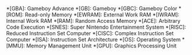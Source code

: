 *[GBA]: Gameboy Advance
*[GB]: Gameboy
*[GBC]: Gameboy Color
*[ROM]: Read-only Memory
*[EWRAM]: External Work RAM
*[IWRAM]: Internal Work RAM
*[RAM]: Random Access Memory
*[ACE]: Arbitrary Code Execution
*[SNES]: Super Nintendo Entertainment System
*[RISC]: Reduced Instruction Set Computer
*[CISC]: Complex Instruction Set Computer
*[ISA]: Instruction Set Architecture
*[OS]: Operating System
*[MMU]: Memory Management Unit
*[GPU]: Graphics Processing Unit

